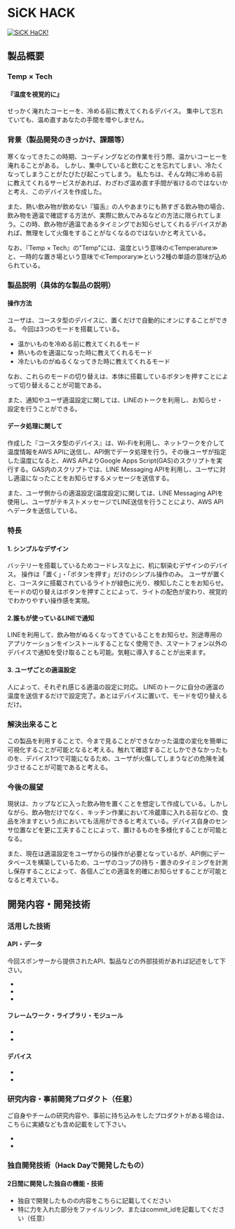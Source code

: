 # SiCK HACK

[![SiCK HaCK!](image.png)](https://www.youtube.com/watch?v=??????????)

## 製品概要
### Temp × Tech
#### 『温度を視覚的に』

せっかく淹れたコーヒーを、冷める前に教えてくれるデバイス。
集中して忘れていても、温め直すあなたの手間を増やしません。


### 背景（製品開発のきっかけ、課題等）
寒くなってきたこの時期、コーディングなどの作業を行う際、温かいコーヒーを淹れることがある。
しかし、集中していると飲むことを忘れてしまい、冷たくなってしまうことがたびたび起こってしまう。
私たちは、そんな時に冷める前に教えてくれるサービスがあれば、わざわざ温め直す手間が省けるのではないかと考え、このデバイスを作成した。

また、熱い飲み物が飲めない『猫舌』の人やあまりにも熱すぎる飲み物の場合、飲み物を適温で確認する方法が、実際に飲んでみるなどの方法に限られてしまう。この時、飲み物が適温であるタイミングでお知らせしてくれるデバイスがあれば、無理をして火傷をすることがなくなるのではないかと考えている。

なお、『Temp × Tech』の"Temp"には、温度という意味の≪Temperature≫と、一時的な置き場という意味で≪Temporary≫という2種の単語の意味が込められている。

### 製品説明（具体的な製品の説明）
#### 操作方法
ユーザは、コースタ型のデバイスに、置くだけで自動的にオンにすることができる。
今回は3つのモードを搭載している。
* 温かいものを冷める前に教えてくれるモード
* 熱いものを適温になった時に教えてくれるモード
* 冷たいものがぬるくなってきた時に教えてくれるモード

なお、これらのモードの切り替えは、本体に搭載しているボタンを押すことによって切り替えることが可能である。

また、通知やユーザ適温設定に関しては、LINEのトークを利用し、お知らせ・設定を行うことができる。

#### データ処理に関して
作成した『コースタ型のデバイス』は、Wi-Fiを利用し、ネットワークを介して温度情報をAWS APIに送信し、API側でデータ処理を行う。その後ユーザが指定した温度になると、AWS APIよりGoogle Apps Script(GAS)のスクリプトを実行する。GAS内のスクリプトでは、LINE Messaging APIを利用し、ユーザに対し適温になったことをお知らせするメッセージを送信する。

また、ユーザ側からの適温設定(温度設定)に関しては、LINE Messaging APIを使用し、ユーザがテキストメッセージでLINE送信を行うことにより、AWS APIへデータを送信している。

### 特長

#### 1. シンプルなデザイン
バッテリーを搭載しているためコードレスな上に、机に馴染むデザインのデバイス。
操作は「置く」・「ボタンを押す」だけのシンプル操作のみ。
ユーザが置くと、コースタに搭載されているライトが緑色に光り、検知したことをお知らせ。モードの切り替えはボタンを押すことによって、ライトの配色が変わり、視覚的でわかりやすい操作感を実現。

#### 2.誰もが使っているLINEで通知
LINEを利用して、飲み物がぬるくなってきていることをお知らせ。別途専用のアプリケーションをインストールすることなく使用でき、スマートフォン以外のデバイスで通知を受け取ることも可能。気軽に導入することが出来ます。

#### 3. ユーザごとの適温設定
人によって、それぞれ感じる適温の設定に対応。
LINEのトークに自分の適温の温度を送信するだけで設定完了。あとはデバイスに置いて、モードを切り替えるだけ。

### 解決出来ること
この製品を利用することで、今まで見ることができなかった温度の変化を簡単に可視化することが可能となると考える。触れて確認することしかできなかったものを、デバイス1つで可能になるため、ユーザが火傷してしまうなどの危険を減少させることが可能であると考える。

### 今後の展望
現状は、カップなどに入った飲み物を置くことを想定して作成している。しかしながら、飲み物だけでなく、キッチン作業において冷蔵庫に入れる前などの、食品を冷ますという点においても活用ができると考えている。デバイス自身のセンサ位置などを更に工夫することによって、置けるものを多様化することが可能となる。

また、現在は適温設定をユーザからの操作が必要となっているが、API側にデータベースを構築しているため、ユーザのコップの持ち・置きのタイミングを計測し保存することによって、各個人ごとの適温を的確にお知らせすることが可能となると考えている。

## 開発内容・開発技術
### 活用した技術
#### API・データ
今回スポンサーから提供されたAPI、製品などの外部技術があれば記述をして下さい。

*
*
*

#### フレームワーク・ライブラリ・モジュール
*
*

#### デバイス
*
*

### 研究内容・事前開発プロダクト（任意）
ご自身やチームの研究内容や、事前に持ち込みをしたプロダクトがある場合は、こちらに実績なども含め記載をして下さい。

*
*


### 独自開発技術（Hack Dayで開発したもの）
#### 2日間に開発した独自の機能・技術
* 独自で開発したものの内容をこちらに記載してください
* 特に力を入れた部分をファイルリンク、またはcommit_idを記載してください（任意）
